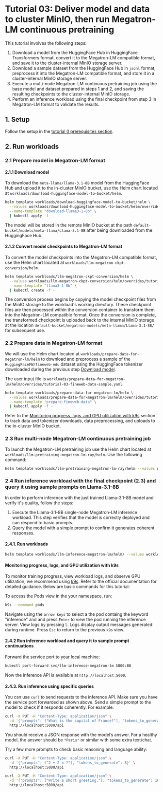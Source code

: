 # Tutorial 03: Deliver model and data to cluster MinIO, then run Megatron-LM continuous pretraining

This tutorial involves the following steps:
1. Download a model from the HuggingFace Hub in HuggingFace Transformers format, convert it to the Megatron-LM compatible format, and save it to the cluster-internal MinIO storage server.
2. Download a sample dataset from the HuggingFace Hub in `jsonl` format, preprocess it into the Megatron-LM compatible format, and store it in a cluster-internal MinIO storage server.
3. Execute a multi-node Megatron-LM continuous pretraining job using the base model and dataset prepared in steps 1 and 2, and saving the resulting checkpoints to the cluster-internal MinIO storage.
4. Perform an inference workload using the final checkpoint from step 3 in Megatron-LM format to validate the results.

## 1. Setup

Follow the setup in the [tutorial 0 prerequisites section](./tutorial-prereqs.md).

## 2. Run workloads

### 2.1 Prepare model in Megatron-LM format

#### 2.1.1 Download model
To download the `meta-llama/llama-3.1-8B` model from the HuggingFace Hub and upload it to the in-cluster MinIO bucket, use the Helm chart located at `workloads/download-huggingface-model-to-bucket/helm`.

```bash
helm template workloads/download-huggingface-model-to-bucket/helm \
  --values workloads/download-huggingface-model-to-bucket/helm/overrides/tutorial-03-llama-3.1-8b.yaml \
  --name-template "download-llama3-1-8b" \
  | kubectl apply -f -
```

The model will be stored in the remote MinIO bucket at the path `default-bucket/models/meta-llama/Llama-3.1-8B` after being downloaded from the HuggingFace Hub.

#### 2.1.2 Convert model checkpoints to Megatron-LM format
To convert the model checkpoints into the Megatron-LM compatible format, use the Helm chart located at `workloads/llm-megatron-ckpt-conversion/helm`.

```bash
helm template workloads/llm-megatron-ckpt-conversion/helm \
  --values workloads/llm-megatron-ckpt-conversion/helm/overrides/tutorial-03-llama-3.1-8b.yaml \
  --name-template "llama3-1-8b" \
  | kubectl create -f -
```

The conversion process begins by copying the model checkpoint files from the MinIO storage to the workload's working directory. These checkpoint files are then processed within the conversion container to transform them into the Megatron-LM compatible format. Once the conversion is complete, the transformed checkpoint is uploaded back to the internal MinIO storage at the location `default-bucket/megatron-models/meta-llama/Llama-3.1-8B/` for subsequent use.

### 2.2 Prepare data in Megatron-LM format

We will use the Helm chart located at `workloads/prepare-data-for-megatron-lm/helm` to download and preprocess a sample of the `HuggingFaceFW/fineweb-edu` dataset using the HuggingFace tokenizer downloaded during the previous step [Download model](#211-download-model).

The user input file is `workloads/prepare-data-for-megatron-lm/helm/overrides/tutorial-03-fineweb-data-sample.yaml`.

```bash
helm template workloads/prepare-data-for-megatron-lm/helm \
  --values workloads/prepare-data-for-megatron-lm/helm/overrides/tutorial-03-fineweb-data-sample.yaml \
  --name-template "prepare-fineweb-data" \
  | kubectl apply -f -
```

Refer to the [Monitoring progress, logs, and GPU utilization with k9s](./tutorial-prereqs.md#monitoring-progress-logs-and-gpu-utilization-with-k9s) section to track data and tokenizer downloads, data preprocessing, and uploads to the in-cluster MinIO bucket.

### 2.3 Run multi-node Megatron-LM continuous pretraining job

To launch the Megatron-LM pretraining job use the Helm chart located at `workloads/llm-pretraining-megatron-lm-ray/helm`. Use the following command:

```bash
helm template workloads/llm-pretraining-megatron-lm-ray/helm --values workloads/llm-pretraining-megatron-lm-ray/helm/overrides/tutorial-03-values-llama-8b-16ddp | kubectl apply -f -
```

### 2.4 Run inference workload with the final checkpoint (2.3) and query it using sample prompts on Llama-3.1-8B

In order to perform inference with the just trained Llama-3.1-8B model and verify it's quality, follow the steps:

1. Execute the Llama-3.1-8B single-node Megatron-LM inference workload. This step verifies that the model is correctly deployed and can respond to basic prompts.
2. Query the model with a simple prompt to confirm it generates coherent responses.


#### 2.4.1. Run workloads

```bash
helm template workloads/llm-inference-megatron-lm/helm/ --values workloads/llm-inference-megatron-lm/helm/overrides/tutorial-03-llama-3-1-8b.yaml | kubectl apply -f -
```

#### Monitoring progress, logs, and GPU utilization with k9s

To monitor training progress, view workload logs, and observe GPU utilization, we recommend using [k9s](https://k9scli.io/). Refer to the official documentation for detailed guidance. Below are basic commands for this tutorial:

To access the Pods view in the your namespace, run:

```bash
k9s --command pods
```

Navigate using the `arrow keys` to select a the pod containg the keyword "inference" and  and press `Enter` to view the pod running the inference server. View logs by pressing `l`. Logs display output messages generated during runtime. Press `Esc` to return to the previous `k9s` view.


#### 2.4.2 Run inference workload and query it to sample prompt continuations

Forward the service port to your local machine:

```bash
kubectl port-forward svc/llm-inference-megatron-lm 5000:80
```

Now the inference API is available at `http://localhost:5000`.

#### 2.4.3. Run inference using specific queries

You can use `curl` to send requests to the inference API. Make sure you have the service port forwarded as shown above. Send a simple prompt to the model to check if it responds coherently. For example:

```bash
curl -X PUT -H "Content-Type: application/json" \
  -d '{"prompts": ["What is the capital of France?"], "tokens_to_generate": 32}' \
  http://localhost:5000/api
```

You should receive a JSON response with the model’s answer. For a healthy model, the answer should be `"Paris"` or similar with some extra text/chat.

Try a few more prompts to check basic reasoning and language ability:

```bash
curl -X PUT -H "Content-Type: application/json" \
  -d '{"prompts": ["2 + 2 = ?"], "tokens_to_generate": 8}' \
  http://localhost:5000/api

curl -X PUT -H "Content-Type: application/json" \
  -d '{"prompts": ["Write a short greeting."], "tokens_to_generate": 16}' \
  http://localhost:5000/api
```
